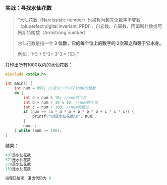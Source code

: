 ### 实战：寻找水仙花数

> “水仙花数（Narcissistic number）也被称为超完全数字不变数（pluperfect digital invariant, PPDI）、自恋数、自幂数、阿姆斯壮数或阿姆斯特朗数（Armstrong number）
>
> 水仙花数是指**一个 3 位数，它的每个位上的数字的 3次幂之和等于它本身。**
>
> 例如：1^3 + 5^3+ 3^3 = 153。”

打印出所有1000以内的水仙花数：

```c
#include <stdio.h>

int main() {
    int num = 999; //定义一个小于1000的整数
    do {
        int a = num % 10; //num的个位
        int b = num / 10 % 10; //num的十位
        int c = num / 100; //num的百位
        if (num == (a * a * a + b * b * b + c * c * c)) {
            printf("%d是水仙花数\n", num);
        }
        num--;
    } while (num >= 100);
}
```

结果：

```c
407是水仙花数
371是水仙花数
370是水仙花数
153是水仙花数

进程已结束，退出代码为 0
```

